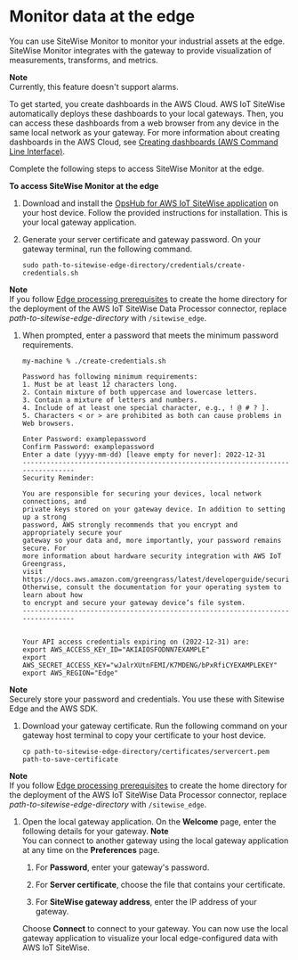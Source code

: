 # Monitor data at the edge<a name="using-opshub"></a>

You can use SiteWise Monitor to monitor your industrial assets at the edge\. SiteWise Monitor integrates with the gateway to provide visualization of measurements, transforms, and metrics\. 

**Note**  
Currently, this feature doesn't support alarms\.

To get started, you create dashboards in the AWS Cloud\. AWS IoT SiteWise automatically deploys these dashboards to your local gateways\. Then, you can access these dashboards from a web browser from any device in the same local network as your gateway\. For more information about creating dashboards in the AWS Cloud, see [Creating dashboards \(AWS Command Line Interface\)](create-dashboards-using-aws-cli.md)\.

Complete the following steps to access SiteWise Monitor at the edge\.

**To access SiteWise Monitor at the edge**

1.  Download and install the [OpsHub for AWS IoT SiteWise application](https://aws-iot-sitewise.s3.amazonaws.com/gateway/OpsHub+for+AWS+IoT+SiteWise.exe) on your host device\. Follow the provided instructions for installation\. This is your local gateway application\. 

1. Generate your server certificate and gateway password\. On your gateway terminal, run the following command\.

   ```
   sudo path-to-sitewise-edge-directory/credentials/create-credentials.sh
   ```
**Note**  
If you follow [Edge processing prerequisites](edge-setup.md) to create the home directory for the deployment of the AWS IoT SiteWise Data Processor connector, replace *path\-to\-sitewise\-edge\-directory* with `/sitewise_edge`\.

1. When prompted, enter a password that meets the minimum password requirements\.

   ```
   my-machine % ./create-credentials.sh 
   
   Password has following minimum requirements:
   1. Must be at least 12 characters long.
   2. Contain mixture of both uppercase and lowercase letters.
   3. Contain a mixture of letters and numbers.
   4. Include of at least one special character, e.g., ! @ # ? ].
   5. Characters < or > are prohibited as both can cause problems in Web browsers.
   
   Enter Password: examplepassword
   Confirm Password: examplepassword
   Enter a date (yyyy-mm-dd) [leave empty for never]: 2022-12-31
   --------------------------------------------------------------------------------
   Security Reminder:
    
   You are responsible for securing your devices, local network connections, and
   private keys stored on your gateway device. In addition to setting up a strong
   password, AWS strongly recommends that you encrypt and appropriately secure your
   gateway so your data and, more importantly, your password remains secure. For
   more information about hardware security integration with AWS IoT Greengrass,
   visit https://docs.aws.amazon.com/greengrass/latest/developerguide/security.html
   Otherwise, consult the documentation for your operating system to learn about how
   to encrypt and secure your gateway device’s file system.
   --------------------------------------------------------------------------------
   
   
   Your API access credentials expiring on (2022-12-31) are:
   export AWS_ACCESS_KEY_ID="AKIAIOSFODNN7EXAMPLE"
   export AWS_SECRET_ACCESS_KEY="wJalrXUtnFEMI/K7MDENG/bPxRfiCYEXAMPLEKEY"
   export AWS_REGION="Edge"
   ```
**Note**  
Securely store your password and credentials\. You use these with Sitewise Edge and the AWS SDK\.

1. Download your gateway certificate\. Run the following command on your gateway host terminal to copy your certificate to your host device\.

   ```
   cp path-to-sitewise-edge-directory/certificates/servercert.pem path-to-save-certificate
   ```
**Note**  
If you follow [Edge processing prerequisites](edge-setup.md) to create the home directory for the deployment of the AWS IoT SiteWise Data Processor connector, replace *path\-to\-sitewise\-edge\-directory* with `/sitewise_edge`\.

1. Open the local gateway application\. On the **Welcome** page, enter the following details for your gateway\. 
**Note**  
 You can connect to another gateway using the local gateway application at any time on the **Preferences** page\. 

   1. For **Password**, enter your gateway's password\.

   1. For **Server certificate**, choose the file that contains your certificate\.

   1. For **SiteWise gateway address**, enter the IP address of your gateway\.

   Choose **Connect** to connect to your gateway\. You can now use the local gateway application to visualize your local edge\-configured data with AWS IoT SiteWise\.